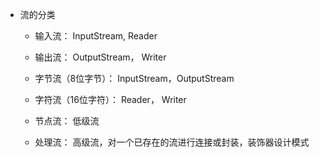 - 流的分类
    - 输入流： InputStream, Reader
    - 输出流： OutputStream， Writer

    - 字节流（8位字节）： InputStream，OutputStream
    - 字符流（16位字符）： Reader， Writer

    - 节点流： 低级流
    - 处理流： 高级流，对一个已存在的流进行连接或封装，装饰器设计模式